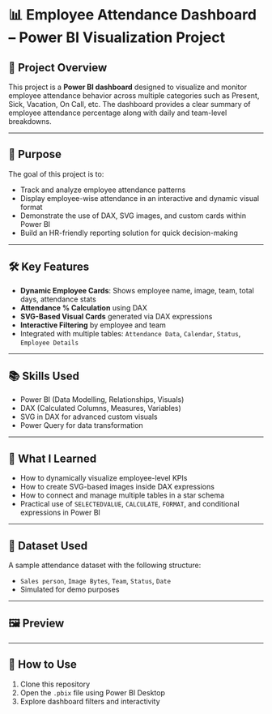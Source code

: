 # 📊 Employee Attendance Dashboard – Power BI Visualization Project

## 📌 Project Overview

This project is a **Power BI dashboard** designed to visualize and monitor employee attendance behavior across multiple categories
such as Present, Sick, Vacation, On Call, etc. The dashboard provides a clear summary of employee attendance percentage along with
daily and team-level breakdowns.

---

## 🎯 Purpose

The goal of this project is to:

- Track and analyze employee attendance patterns
- Display employee-wise attendance in an interactive and dynamic visual format
- Demonstrate the use of DAX, SVG images, and custom cards within Power BI
- Build an HR-friendly reporting solution for quick decision-making

---

## 🛠️ Key Features

- **Dynamic Employee Cards**: Shows employee name, image, team, total days, attendance stats
- **Attendance % Calculation** using DAX
- **SVG-Based Visual Cards** generated via DAX expressions
- **Interactive Filtering** by employee and team
- Integrated with multiple tables: `Attendance Data`, `Calendar`, `Status`, `Employee Details`

---

## 📚 Skills Used

- Power BI (Data Modelling, Relationships, Visuals)
- DAX (Calculated Columns, Measures, Variables)
- SVG in DAX for advanced custom visuals
- Power Query for data transformation

---

## 🧠 What I Learned

- How to dynamically visualize employee-level KPIs
- How to create SVG-based images inside DAX expressions
- How to connect and manage multiple tables in a star schema
- Practical use of `SELECTEDVALUE`, `CALCULATE`, `FORMAT`, and conditional expressions in Power BI

---

## 📂 Dataset Used

A sample attendance dataset with the following structure:

- `Sales person`, `Image Bytes`, `Team`, `Status`, `Date`
- Simulated for demo purposes

---

## 🖼️ Preview



---

## 🚀 How to Use

1. Clone this repository
2. Open the `.pbix` file using Power BI Desktop
3. Explore dashboard filters and interactivity
